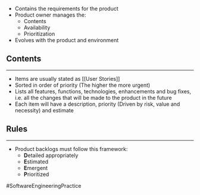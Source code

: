 - Contains the requirements for the product 
- Product owner manages the:
	- Contents
	- Availability
	- Prioritization
- Evolves with the product and environment 

## Contents
---
- Items are usually stated as [[User Stories]]
- Sorted in order of priority (The higher the more urgent)
- Lists all features, functions, technologies, enhancements and bug fixes, i.e. all the changes that will be made to the product in the future
- Each item will have a description, priority (Driven by risk, value and necessity) and estimate

## Rules
---
- Product backlogs must follow this framework:
	- **D**etailed appropriately
	- **E**stimated
	- **E**mergent
	- **P**rioritized

#SoftwareEngineeringPractice 